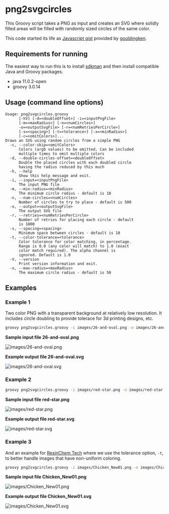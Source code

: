 # png2svgcircles

This Groovy script takes a PNG as input and creates an SVG where
solidly filled areas will be filled with randomly sized
circles of the same color.

This code started its life as [Javascript gist](https://gist.github.com/gouldingken/8d0b7a05b0b0156da3b8) provided by
[gouldingken](https://gist.github.com/gouldingken). 

## Requirements for running

The easiest way to run this is to install [sdkman](https://sdkman.io/)
and then install compatible Java and Groovy packages.
* java 11.0.2-open
* groovy 3.0.14

## Usage (command line options)

```
Usage: png2svgcircles.groovy 
      [-hV] [-d=<doubleOffset>] -i=<inputPngFile>
      [-m=<maxRadius>] [-n=<numCircles>]
      -o=<outputSvgFile> [-r=<numRetriesPerCircle>]
      [-s=<spacing>] [-t=<tolerance>] [-x=<minRadius>]
      [-c=<omitColors>]...
Draws an SVG using random circles from a simple PNG
  -c, --color-skip=<omitColors>
      Colors (argb values) to be omitted. Can be included
      multiple times to omit multiple colors
  -d, --double-circles-offset=<doubleOffset>
      Double the placed circles with each doubled circle
      having the radius reduced by this much
  -h, --help
      Show this help message and exit.
  -i, --input=<inputPngFile>
      The input PNG file
  -m, --min-radius=<minRadius>
      The minimum circle radius - default is 10
  -n, --num-circles=<numCircles>
      Number of circles to try to place - default is 500
  -o, --output=<outputSvgFile>
      The output SVG file
  -r, --retries=<numRetriesPerCircle>
      Number of retries for placing each circle - default
      is 1000
  -s, --spacing=<spacing>
      Minimum space between circles - default is 10
  -t, --color-tolerance=<tolerance>
      Color tolerance for color matching, in percentage.
      Range is 0.0 (any color will match) to 1.0 (exact
      color match required). The alpha channel is
      ignored. Default is 1.0
  -V, --version
      Print version information and exit.
  -x, --max-radius=<maxRadius>
      The maximum circle radius - default is 50
```

## Examples

### Example 1

Two color PNG with a transparent background at relatively low resolution. It includes circle doubling to provide tolerace for 3d printing designs, etc.

```bash
groovy png2svgcircles.groovy -i images/26-and-oval.png -o images/26-and-oval.svg -s 5 -m 8 -x 30 -c -1 -d 1
```

**Sample input file 26-and-oval.png**

![images/26-and-oval.png](images/26-and-oval.png)

**Example output file 26-and-oval.svg**

![images/26-and-oval.svg](images/26-and-oval.svg)

### Example 2

```bash
groovy png2svgcircles.groovy -i images/red-star.png -o images/red-star.svg -s 2 -m 5 -x 30 -c 0
```

**Sample input file red-star.png**

![images/red-star.png](images/red-star.png)

**Example output file red-star.svg**

![images/red-star.svg](images/red-star.svg)

### Example 3

And an example for [ResinChem Tech](https://www.youtube.com/@ResinChemTech) where we use the tolerance option, `-t`, to better handle images that have non-uniform coloring.

```bash
groovy png2svgcircles.groovy -i images/Chicken_New01.png -o images/Chicken_New01.svg -s 1 -m 2 -x 20 -t 0.5
```

**Sample input file Chicken_New01.png**

![images/Chicken_New01.png](images/Chicken_New01.png)

**Example output file Chicken_New01.svg**

![images/Chicken_New01.svg](images/Chicken_New01.svg)
